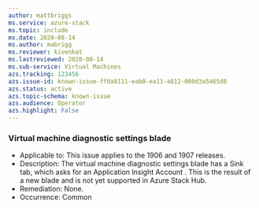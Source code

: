 ```yaml
---
author: mattbriggs
ms.service: azure-stack
ms.topic: include
ms.date: 2020-08-14
ms.author: mabrigg
ms.reviewer: kivenkat
ms.lastreviewed: 2020-08-14
ms.sub-service: Virtual Machines
azs.tracking: 123456
azs.issue-id: known-issue-ff0a8111-eab0-ea11-a812-000d3a5465d8
azs.status: active
azs.topic-schema: known-issue
azs.audience: Operator
azs.highlight: False
---
```

### Virtual machine diagnostic settings blade

- Applicable to: This issue applies to the 1906 and 1907 releases.
- Description: The virtual machine diagnostic settings blade has a Sink tab, which asks for an Application Insight Account . This is the result of a new blade and is not yet supported in Azure Stack Hub.
- Remediation: None.
- Occurrence: Common